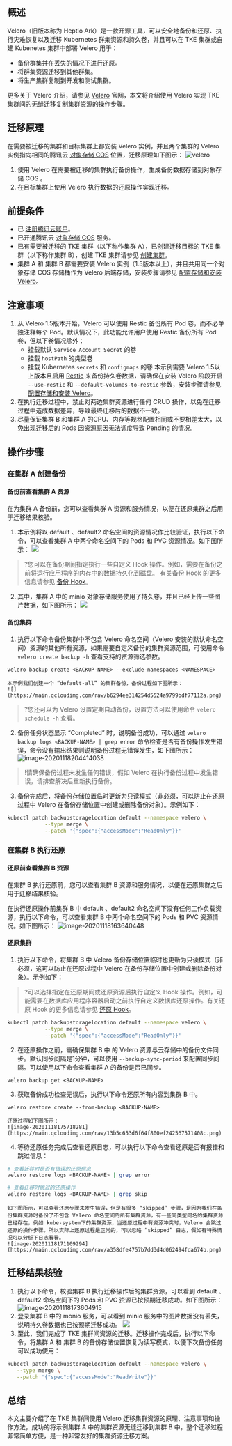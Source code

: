 


## 概述

Velero（旧版本称为 Heptio Ark）是一款开源工具，可以安全地备份和还原、执行灾难恢复以及迁移 Kubernetes 群集资源和持久卷，并且可以在 TKE 集群或自建 Kubenetes 集群中部署 Velero 用于：
- 备份群集并在丢失的情况下进行还原。
- 将群集资源迁移到其他群集。
- 将生产集群复制到开发和测试集群。

更多关于 Velero 介绍，请参见 [Velero](https://velero.io/) 官网，本文将介绍使用 Velero 实现 TKE 集群间的无缝迁移复制集群资源的操作步骤。


## 迁移原理

在需要被迁移的集群和目标集群上都安装 Velero 实例，并且两个集群的 Velero 实例指向相同的腾讯云 [对象存储 COS](https://cloud.tencent.com/document/product/436) 位置，迁移原理如下图示：
![velero](https://main.qcloudimg.com/raw/61a9cfc9067555df1494fe1f48add278.jpg)
1. 使用 Velero 在需要被迁移的集群执行备份操作，生成备份数据存储到对象存储 COS 。
2. 在目标集群上使用 Velero 执行数据的还原操作实现迁移。


## 前提条件

- 已 [注册腾讯云账户](https://cloud.tencent.com/register)。
- 已开通腾讯云 [对象存储 COS](https://console.cloud.tencent.com/cos5) 服务。
- 已有需要被迁移的 TKE 集群（以下称作集群 A），已创建迁移目标的 TKE 集群（以下称作集群 B），创建 TKE 集群请参见 [创建集群](https://cloud.tencent.com/document/product/457/32189)。
- 集群 A 和 集群 B 都需要安装 Velero 实例（1.5版本以上），并且共用同一个对象存储 COS 存储桶作为 Velero 后端存储，安装步骤请参见 [配置存储和安装 Velero](https://cloud.tencent.com/document/product/457/50122)。



## 注意事项

1. 从 Velero 1.5版本开始，Velero 可以使用 Restic 备份所有 Pod 卷，而不必单独注释每个 Pod。默认情况下，此功能允许用户使用 Restic 备份所有 Pod 卷，但以下卷情况除外：
   - 挂载默认 `Service Account Secret` 的卷
   - 挂载 `hostPath` 的类型卷
   - 挂载 Kubernetes `secrets` 和 `configmaps` 的卷
本示例需要 Velero 1.5以上版本且启用 [Restic](https://velero.io/docs/v1.5/restic/) 来备份持久卷数据，请确保在安装 Velero 阶段开启 `--use-restic` 和 `--default-volumes-to-restic` 参数，安装步骤请参见 [配置存储和安装 Velero](https://cloud.tencent.com/document/product/457/50122)。
2. 在执行迁移过程中，禁止对两边集群资源进行任何 CRUD 操作，以免在迁移过程中造成数据差异，导致最终迁移后的数据不一致。 
3. 尽量保证集群 B 和集群 A 的CPU、内存等规格配置相同或不要相差太大，以免出现迁移后的 Pods 因资源原因无法调度导致 Pending 的情况。


## 操作步骤

### 在集群 A 创建备份




#### 备份前查看集群 A 资源


在为集群 A 备份前，您可以查看集群 A 资源和服务情况，以便在还原集群之后用于迁移结果核验。

1. 本示例将以 default 、default2 命名空间的资源情况作比较验证，执行以下命令，可以查看集群 A 中两个命名空间下的 Pods 和 PVC 资源情况。如下图所示：
![](https://main.qcloudimg.com/raw/f5c455c011d88bbfeac344d1dc51fbfd.png)
>?您可以在备份期间指定执行一些自定义 Hook 操作。例如，需要在备份之前将运行应用程序的内存中的数据持久化到磁盘。 有关备份 Hook 的更多信息请参见 [备份 Hook](https://velero.io/docs/v1.5/backup-hooks/)。
2. 其中，集群 A 中的 minio 对象存储服务使用了持久卷，并且已经上传一些图片数据，如下图所示：
![](https://main.qcloudimg.com/raw/b1260153686533a1384e2686ffe03fd1.png)

#### 备份集群

1. 执行以下命令备份集群中不包含 Velero 命名空间（Velero 安装的默认命名空间）资源的其他所有资源，如果需要自定义备份的集群资源范围，可使用命令 `velero create backup -h` 查看支持的资源筛选参数。
```fallback
velero backup create <BACKUP-NAME> --exclude-namespaces <NAMESPACE>
```
	本示例我们创建一个 “default-all” 的集群备份，备份过程如下图所示：
	![](https://main.qcloudimg.com/raw/b6294ee314254d5524a9799bdf77112a.png)
>?您还可以为 Velero 设置定期自动备份，设置方法可以使用命令 `velero schedule -h`  查看。
2. 备份任务状态显示 “Completed” 时，说明备份成功，可以通过 `velero backup logs <BACKUP-NAME> | grep error`  命令检查是否有备份操作发生错误，命令没有输出结果则说明备份过程无错误发生，如下图所示：
![image-20201118204414038](https://main.qcloudimg.com/raw/bab5013f7216f4867edb8572bc63a5ca.png)
>!请确保备份过程未发生任何错误，假如 Velero 在执行备份过程中发生错误，请排查解决后重新执行备份。
3. 备份完成后，将备份存储位置临时更新为只读模式（非必须，可以防止在还原过程中 Velero 在备份存储位置中创建或删除备份对象）。示例如下：
```bash
kubectl patch backupstoragelocation default --namespace velero \
			--type merge \
			--patch '{"spec":{"accessMode":"ReadOnly"}}'
```

### 在集群 B 执行还原

#### 还原前查看集群 B 资源

在集群 B 执行还原前，您可以查看集群 B 资源和服务情况，以便在还原集群之后用于迁移结果核验。


在执行还原操作前集群 B 中 default 、default2 命名空间下没有任何工作负载资源，执行以下命令，可以查看集群 B 中两个命名空间下的 Pods 和 PVC 资源情况。如下图所示：
![image-20201118163640448](https://main.qcloudimg.com/raw/69447424d741418a88a85b7579fd124c.png)


#### 还原集群

1. 执行以下命令，将集群 B 中 Velero 备份存储位置临时也更新为只读模式（非必须，这可以防止在还原过程中 Velero 在备份存储位置中创建或删除备份对象）。示例如下：
>?可以选择指定在还原期间或还原资源后执行自定义 Hook 操作。例如，可能需要在数据库应用程序容器启动之前执行自定义数据库还原操作。有关还原 Hook 的更多信息请参见 [还原 Hook](https://velero.io/docs/v1.5/restore-hooks/)。
```bash
kubectl patch backupstoragelocation default --namespace velero \
			--type merge \
			--patch '{"spec":{"accessMode":"ReadOnly"}}'
```
2. 在还原操作之前，需确保集群 B 中 的 Velero 资源与云存储中的备份文件同步。默认同步间隔是1分钟，可以使用 `--backup-sync-period` 来配置同步间隔。可以使用以下命令查看集群 A 的备份是否已同步。
```fallback
velero backup get <BACKUP-NAME>
```
3. 获取备份成功检查无误后，执行以下命令还原所有内容到集群 B 中。
```fallback
velero restore create --from-backup <BACKUP-NAME>
```
	还原过程如下图所示：
	![image-20201118175718281](https://main.qcloudimg.com/raw/13b5c653d6f64f800ef242567571408c.png)
4. 等待还原任务完成后查看还原日志，可以执行以下命令查看还原是否有报错和跳过信息：
```bash
# 查看迁移时是否有错误的还原信息
velero restore logs <BACKUP-NAME> | grep error 

# 查看迁移时跳过的还原操作
velero restore logs <BACKUP-NAME> | grep skip
```
	如下图所示，可以查看还原步骤未发生错误，但是有很多 “skipped” 步骤，是因为我们在备份集群资源时备份了不包含 Velero 命名空间的所有集群资源，有一些同类型同名的集群资源已经存在，例如 kube-system下的集群资源，当还原过程中有资源冲突时，Velero 会跳过还原的操作步骤。所以实际上还原过程是正常的，可以忽略 “skipped” 日志，假如有特殊情况可以分析下日志看看。
	![image-20201118171109294](https://main.qcloudimg.com/raw/a358dfe4757b7dd3d4d062494fda674b.png)




## 迁移结果核验

1. 执行以下命令，校验集群 B 执行迁移操作后的集群资源，可以看到 default 、default2 命名空间下的 Pods 和 PVC 资源已按预期迁移成功。如下图所示：
![image-20201118173604915](https://main.qcloudimg.com/raw/57b9724a809ea73a699fc4c437da07b7.png)
2. 登录集群 B 中的 monio 服务，可以看到 minio 服务中的图片数据没有丢失，说明持久卷数据也已按预期迁移成功。
![](https://main.qcloudimg.com/raw/c42a59abebd5049c0f85c564bcbf03f2.png)
3. 至此，我们完成了 TKE 集群间资源的迁移。迁移操作完成后，执行以下命令，将集群 A 和 集群 B 的备份存储位置恢复为读写模式，以便下次备份任务可以成功使用：
```bash
kubectl patch backupstoragelocation default --namespace velero \
   --type merge \
   --patch '{"spec":{"accessMode":"ReadWrite"}}'
```



## 总结

本文主要介绍了在 TKE 集群间使用 Velero 迁移集群资源的原理、注意事项和操作方法，成功的将示例集群 A 中的集群资源无缝迁移到集群 B 中，整个迁移过程非常简单方便，是一种非常友好的集群资源迁移方案。


